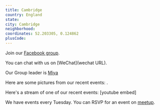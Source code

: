 ```yaml
---
title: Cambridge
country: England
state: 
city: Cambridge
neighborhood: 
coordinates: 52.203305, 0.124862
plusCode:
---
```

Join our [Facebook group](https://www.facebook.com/groups/free.code.camp.cambridge).

You can chat with us on [WeChat](wechat URL).

Our Group leader is [Miya](freecodecamp.org/miya)

Here are some pictures from our recent events:
![]().

Here's a stream of one of our recent events:
[youtube embed]

We have events every Tuesday. You can RSVP for an event on [meetup](meetupurl).
